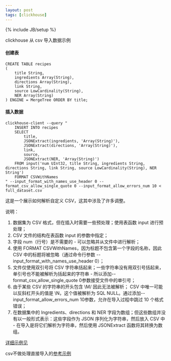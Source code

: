 ```yaml
---
layout: post
tags: [clickhouse]
---
```

{% include JB/setup %}


clickhouse 从 csv 导入数据示例

#### 创建表
```shell
CREATE TABLE recipes
(
    title String,
    ingredients Array(String),
    directions Array(String),
    link String,
    source LowCardinality(String),
    NER Array(String)
) ENGINE = MergeTree ORDER BY title;
```

#### 插入数据
```shell
clickhouse-client --query "
    INSERT INTO recipes
    SELECT
        title,
        JSONExtract(ingredients, 'Array(String)'),
        JSONExtract(directions, 'Array(String)'),
        link,
        source,
        JSONExtract(NER, 'Array(String)')
    FROM input('num UInt32, title String, ingredients String, directions String, link String, source LowCardinality(String), NER String')
    FORMAT CSVWithNames
" --input_format_with_names_use_header 0 --format_csv_allow_single_quote 0 --input_format_allow_errors_num 10 < full_dataset.csv
```
这是一个展示如何解析自定义 CSV，这其中涉及了许多调整。

说明：

1. 数据集为 CSV 格式，但在插入时需要一些预处理；使用表函数 input 进行预处理；
2. CSV 文件的结构在表函数 input 的参数中指定；
3. 字段 num（行号）是不需要的 - 可以忽略并从文件中进行解析；
4. 使用 FORMAT CSVWithNames，因为标题不包含第一个字段的名称，因此 CSV 中的标题将被忽略（通过命令行参数 --input_format_with_names_use_header 0）；
5. 文件仅使用双引号将 CSV 字符串括起来；一些字符串没有用双引号括起来，单引号也不能被解析为括起来的字符串 - 所以添加--format_csv_allow_single_quote 0参数接受文件中的单引号；
6. 由于某些 CSV 的字符串的开头包含 \M/ 因此无法被解析； CSV 中唯一可能以反斜杠开头的值是 \N，这个值被解析为 SQL NULL。通过添加--input_format_allow_errors_num 10参数，允许在导入过程中跳过 10 个格式错误；
7. 在数据集中的 Ingredients、directions 和 NER 字段为数组；但这些数组并没有以一般形式表示：这些字段作为 JSON 序列化为字符串，然后放入 CSV 中 - 在导入是将它们解析为字符串，然后使用 JSONExtract 函数将其转换为数组。

[详细示例见][demo1]

csv不做处理直接导入的[参考示例][demo2]

[demo1]:https://clickhouse.com/docs/zh/getting-started/example-datasets/recipes
[demo2]:https://clickhouse.com/docs/zh/getting-started/example-datasets/uk-price-paid
